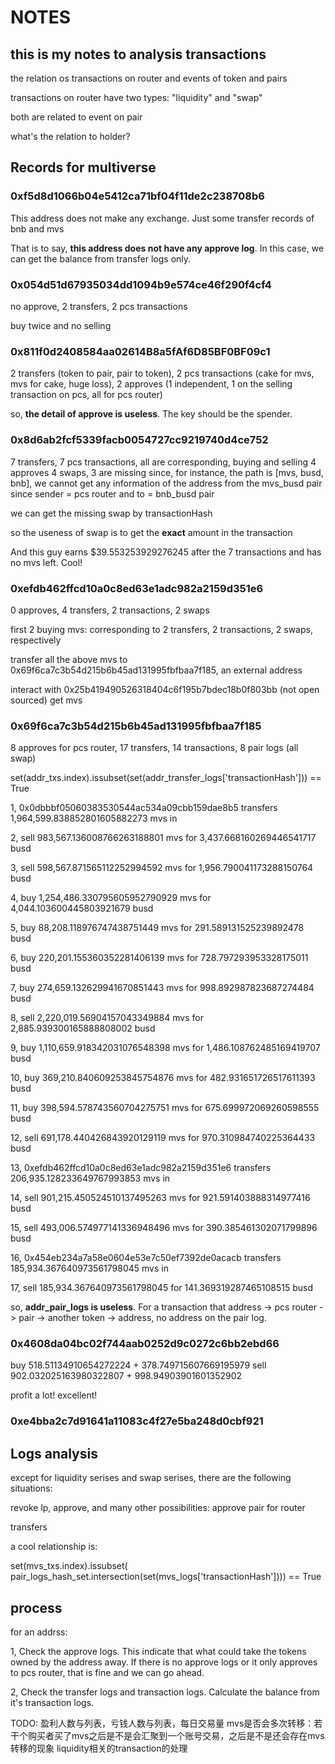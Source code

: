 # NOTES

## **this is my notes to analysis transactions**

the relation os transactions on router and events of token and pairs

transactions on router have two types: "liquidity" and "swap"

both are related to event on pair

what's the relation to holder?

## Records for multiverse

### 0xf5d8d1066b04e5412ca71bf04f11de2c238708b6

This address does not make any exchange. Just some transfer records of bnb and mvs

That is to say, **this address does not have any approve log**. In this case, we can get the balance from transfer logs only.

### 0x054d51d67935034dd1094b9e574ce46f290f4cf4

no approve, 2 transfers, 2 pcs transactions

buy twice and no selling

### 0x811f0d2408584aa02614B8a5fAf6D85BF0BF09c1

2 transfers (token to pair, pair to token), 2 pcs transactions (cake for mvs, mvs for cake, huge loss), 2 approves (1 independent, 1 on the selling transaction on pcs, all for pcs router)

so, **the detail of approve is useless**. The key should be the spender.

### 0x8d6ab2fcf5339facb0054727cc9219740d4ce752

7 transfers, 7 pcs transactions, all are corresponding, buying and selling
4 approves
4 swaps, 3 are missing since, for instance, the path is [mvs, busd, bnb], we cannot get any information of the address from the mvs_busd pair since sender = pcs router and to = bnb_busd pair

we can get the missing swap by transactionHash

so the useness of swap is to get the **exact** amount in the transaction

And this guy earns $39.553253929276245 after the 7 transactions and has no mvs left. Cool!

### 0xefdb462ffcd10a0c8ed63e1adc982a2159d351e6

0 approves, 4 transfers, 2 transactions, 2 swaps

first 2 buying mvs: corresponding to 2 transfers, 2 transactions, 2 swaps, respectively

transfer all the above mvs to 0x69f6ca7c3b54d215b6b45ad131995fbfbaa7f185, an external address

interact with 0x25b419490526318404c6f195b7bdec18b0f803bb (not open sourced) get mvs

### 0x69f6ca7c3b54d215b6b45ad131995fbfbaa7f185

8 approves for pcs router, 17 transfers, 14 transactions, 8 pair logs (all swap)

set(addr_txs.index).issubset(set(addr_transfer_logs['transactionHash'])) == True

1, 0x0dbbbf05060383530544ac534a09cbb159dae8b5 transfers 1,964,599.838852801605882273 mvs in

2, sell 983,567.136008766263188801 mvs for 3,437.668160269446541717 busd

3, sell 598,567.871565112252994592 mvs for 1,956.790041173288150764 busd

4, buy 1,254,486.330795605952790929 mvs for 4,044.103600445803921679 busd

5, buy 88,208.118976747438751449 mvs for 291.589131525239892478 busd

6, buy 220,201.155360352281406139 mvs for 728.797293953328175011 busd

7, buy 274,659.132629941670851443 mvs for 998.892987823687274484 busd

8, sell 2,220,019.56904157043349884 mvs for 2,885.939300165888808002 busd

9, buy 1,110,659.918342031076548398 mvs for 1,486.108762485169419707 busd

10, buy 369,210.840609253845754876 mvs for 482.931651726517611393 busd

11, buy 398,594.578743560704275751 mvs for 675.699972069260598555 busd

12, sell 691,178.440426843920129119 mvs for 970.310984740225364433 busd

13, 0xefdb462ffcd10a0c8ed63e1adc982a2159d351e6 transfers 206,935.128233649767993853 mvs in

14, sell 901,215.450524510137495263 mvs for 921.591403888314977416 busd

15, sell 493,006.574977141336948496 mvs for 390.385461302071799896 busd

16, 0x454eb234a7a58e0604e53e7c50ef7392de0acacb transfers 185,934.367640973561798045 mvs in

17, sell 185,934.367640973561798045 for 141.369319287465108515 busd

so, **addr_pair_logs is useless**. For a transaction that address -> pcs router -> pair -> another token -> address, no address on the pair log.

### 0x4608da04bc02f744aab0252d9c0272c6bb2ebd66

buy 518.51134910654272224 + 378.749715607669195979
sell 902.032025163980322807 + 998.94903901601352902

profit a lot! excellent!

### 0xe4bba2c7d91641a11083c4f27e5ba248d0cbf921

## Logs analysis

except for liquidity serises and swap serises, there are the following situations:

revoke lp, approve, and many other possibilities: approve pair for router

transfers

a cool relationship is:

set(mvs_txs.index).issubset(
    pair_logs_hash_set.intersection(set(mvs_logs['transactionHash']))) == True

## process

for an addrss:

1, Check the approve logs. This indicate that what could take the tokens owned by the address away. If there is no approve logs or it only approves to pcs router, that is fine and we can go ahead.

2, Check the transfer logs and transaction logs. Calculate the balance from it's transaction logs.

TODO: 盈利人数与列表，亏钱人数与列表，每日交易量
mvs是否会多次转移：若干个购买者买了mvs之后是不是会汇聚到一个账号交易，之后是不是还会存在mvs转移的现象
liquidity相关的transaction的处理
